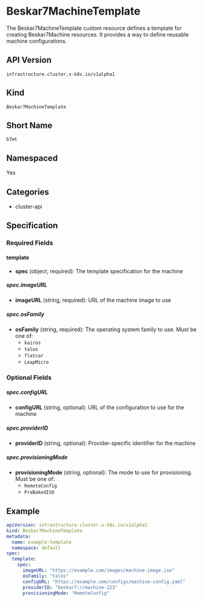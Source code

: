 # Beskar7MachineTemplate

The Beskar7MachineTemplate custom resource defines a template for creating Beskar7Machine resources. It provides a way to define reusable machine configurations.

## API Version

`infrastructure.cluster.x-k8s.io/v1alpha1`

## Kind

`Beskar7MachineTemplate`

## Short Name

`b7mt`

## Namespaced

Yes

## Categories

- cluster-api

## Specification

### Required Fields

#### template
- **spec** (object, required): The template specification for the machine

##### spec.imageURL
- **imageURL** (string, required): URL of the machine image to use

##### spec.osFamily
- **osFamily** (string, required): The operating system family to use. Must be one of:
  - `kairos`
  - `talos`
  - `flatcar`
  - `LeapMicro`

### Optional Fields

##### spec.configURL
- **configURL** (string, optional): URL of the configuration to use for the machine

##### spec.providerID
- **providerID** (string, optional): Provider-specific identifier for the machine

##### spec.provisioningMode
- **provisioningMode** (string, optional): The mode to use for provisioning. Must be one of:
  - `RemoteConfig`
  - `PreBakedISO`

## Example

```yaml
apiVersion: infrastructure.cluster.x-k8s.io/v1alpha1
kind: Beskar7MachineTemplate
metadata:
  name: example-template
  namespace: default
spec:
  template:
    spec:
      imageURL: "https://example.com/images/machine-image.iso"
      osFamily: "talos"
      configURL: "https://example.com/configs/machine-config.yaml"
      providerID: "beskar7://machine-123"
      provisioningMode: "RemoteConfig"
``` 